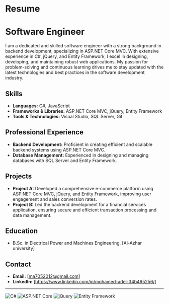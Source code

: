 # Resume
# Software Engineer

I am a dedicated and skilled software engineer with a strong background in backend development, specializing in ASP.NET Core MVC. With extensive experience in C#, jQuery, and Entity Framework, I excel in designing, developing, and maintaining robust web applications. My passion for problem-solving and continuous learning drives me to stay updated with the latest technologies and best practices in the software development industry.

## Skills
- **Languages:** C#, JavaScript
- **Frameworks & Libraries:** ASP.NET Core MVC, jQuery, Entity Framework
- **Tools & Technologies:** Visual Studio, SQL Server, Git


## Professional Experience
- **Backend Development:** Proficient in creating efficient and scalable backend systems using ASP.NET Core MVC.
- **Database Management:** Experienced in designing and managing databases with SQL Server and Entity Framework.


## Projects
- **Project A:** Developed a comprehensive e-commerce platform using ASP.NET Core MVC, jQuery, and Entity Framework, improving user engagement and sales conversion rates.
- **Project B:** Led the backend development for a financial services application, ensuring secure and efficient transaction processing and data management.

## Education
- B.Sc. in Electrical Power and Machines Engineering, [Al-Azhar university]



## Contact
- **Email:** [ma7052012@gmail.com]
- **LinkedIn:** [https://www.linkedin.com/in/mohamed-adel-34b495256/]

---

![C#](https://img.shields.io/badge/-C%23-05122A?style=flat&logo=csharp)
![ASP.NET Core](https://img.shields.io/badge/-ASP.NET%20Core-05122A?style=flat&logo=dotnet)
![jQuery](https://img.shields.io/badge/-jQuery-05122A?style=flat&logo=jquery)
![Entity Framework](https://img.shields.io/badge/-Entity%20Framework-05122A?style=flat&logo=dotnet)
